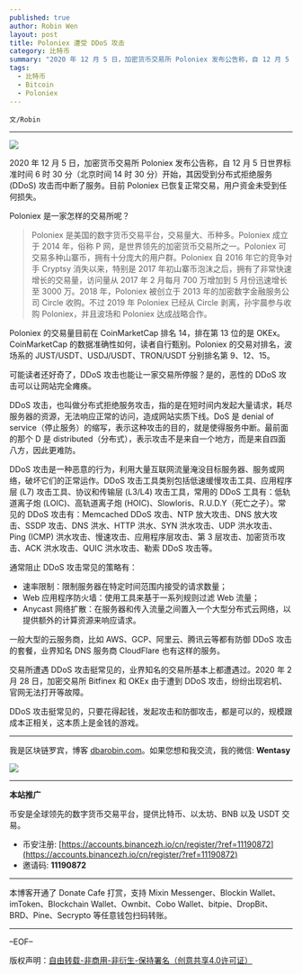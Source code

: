 ```yaml
---
published: true
author: Robin Wen
layout: post
title: Poloniex 遭受 DDoS 攻击
category: 比特币
summary: "2020 年 12 月 5 日，加密货币交易所 Poloniex 发布公告称，自 12 月 5 日世界标准时间 6 时 30 分（北京时间 14 时 30 分）开始，其因受到分布式拒绝服务 (DDoS) 攻击而中断了服务。目前 Poloniex 已恢复正常交易，用户资金未受到任何损失。交易所遭遇 DDoS 攻击挺常见的，业界知名的交易所基本上都遭遇过。2020 年 2 月 28 日，加密交易所 Bitfinex 和 OKEx 由于遭到 DDoS 攻击，纷纷出现宕机、官网无法打开等故障。DDoS 攻击挺常见的，只要花得起钱，发起攻击和防御攻击，都是可以的，规模跟成本正相关，这本质上是金钱的游戏。"
tags:
  - 比特币
  - Bitcoin
  - Poloniex
---
```


`文/Robin`

***

![](https://cdn.dbarobin.com/wi9y8mc.png)

2020 年 12 月 5 日，加密货币交易所 Poloniex 发布公告称，自 12 月 5 日世界标准时间 6 时 30 分（北京时间 14 时 30 分）开始，其因受到分布式拒绝服务 (DDoS) 攻击而中断了服务。目前 Poloniex 已恢复正常交易，用户资金未受到任何损失。

Poloniex 是一家怎样的交易所呢？

> Poloniex 是美国的数字货币交易平台，交易量大、币种多。Poloniex 成立于 2014 年，俗称 P 网，是世界领先的加密货币交易所之一。Poloniex 可交易多种山寨币，拥有十分庞大的用户群。Poloniex 自 2016 年它的竞争对手 Cryptsy 消失以来，特别是 2017 年初山寨币泡沫之后，拥有了非常快速增长的交易量，访问量从 2017 年 2 月每月 700 万增加到 5 月份迅速增长至 3000 万。2018 年，Poloniex 被创立于 2013 年的加密数字金融服务公司 Circle 收购。不过 2019 年 Poloniex 已经从 Circle 剥离，孙宇晨参与收购 Poloniex，并且波场和 Poloniex 达成战略合作。

Poloniex 的交易量目前在 CoinMarketCap 排名 14，排在第 13 位的是 OKEx。CoinMarketCap 的数据准确性如何，读者自行甄别。Poloniex 的交易对排名，波场系的 JUST/USDT、USDJ/USDT、TRON/USDT 分别排名第 9、12、15。

可能读者还好奇了，DDoS 攻击也能让一家交易所停服？是的，恶性的 DDoS 攻击可以让网站完全瘫痪。

DDoS 攻击，也叫做分布式拒绝服务攻击，指的是在短时间内发起大量请求，耗尽服务器的资源，无法响应正常的访问，造成网站实质下线。DoS 是 denial of service（停止服务）的缩写，表示这种攻击的目的，就是使得服务中断。最前面的那个 D 是 distributed（分布式），表示攻击不是来自一个地方，而是来自四面八方，因此更难防。

DDoS 攻击是一种恶意的行为，利用大量互联网流量淹没目标服务器、服务或网络，破坏它们的正常运作。DDoS 攻击工具类别包括低速缓慢攻击工具、应用程序层 (L7) 攻击工具、协议和传输层 (L3/L4) 攻击工具，常用的 DDoS 工具有：低轨道离子炮 (LOIC)、高轨道离子炮 (HOIC)、Slowloris、R.U.D.Y（死亡之子）。常见的 DDoS 攻击有：Memcached DDoS 攻击、NTP 放大攻击、DNS 放大攻击、SSDP 攻击、DNS 洪水、HTTP 洪水、SYN 洪水攻击、UDP 洪水攻击、Ping (ICMP) 洪水攻击、慢速攻击、应用程序层攻击、第 3 层攻击、加密货币攻击、ACK 洪水攻击、QUIC 洪水攻击、勒索 DDoS 攻击等。

通常阻止 DDoS 攻击常见的策略有：

* 速率限制：限制服务器在特定时间范围内接受的请求数量；
* Web 应用程序防火墙：使用工具来基于一系列规则过滤 Web 流量；
* Anycast 网络扩散：在服务器和传入流量之间置入一个大型分布式云网络，以提供额外的计算资源来响应请求。

一般大型的云服务商，比如 AWS、GCP、阿里云、腾讯云等都有防御 DDoS 攻击的套餐，业界知名 DNS 服务商 CloudFlare 也有这样的服务。

交易所遭遇 DDoS 攻击挺常见的，业界知名的交易所基本上都遭遇过。2020 年 2 月 28 日，加密交易所 Bitfinex 和 OKEx 由于遭到 DDoS 攻击，纷纷出现宕机、官网无法打开等故障。

DDoS 攻击挺常见的，只要花得起钱，发起攻击和防御攻击，都是可以的，规模跟成本正相关，这本质上是金钱的游戏。

***

我是区块链罗宾，博客 [dbarobin.com](https://dbarobin.com/)。如果您想和我交流，我的微信: **Wentasy**

![](https://cdn.dbarobin.com/v4yywe2.png)

***

**本站推广**

币安是全球领先的数字货币交易平台，提供比特币、以太坊、BNB 以及 USDT 交易。

* 币安注册: [https://accounts.binancezh.io/cn/register/?ref=11190872](https://accounts.binancezh.io/cn/register/?ref=11190872)
* 邀请码: **11190872**

***

本博客开通了 Donate Cafe 打赏，支持 Mixin Messenger、Blockin Wallet、imToken、Blockchain Wallet、Ownbit、Cobo Wallet、bitpie、DropBit、BRD、Pine、Secrypto 等任意钱包扫码转账。

<center>
    <div class="--donate-button"
         data-button-id="f8b9df0d-af9a-460d-8258-d3f435445075"
    ></div>
</center>

***

–EOF–

版权声明：[自由转载-非商用-非衍生-保持署名（创意共享4.0许可证）](http://creativecommons.org/licenses/by-nc-nd/4.0/deed.zh)